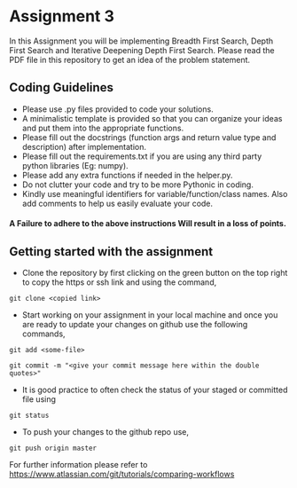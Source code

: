 # Assignment 3
In this Assignment you will be implementing Breadth First Search, Depth First Search and Iterative Deepening Depth First Search.
Please read the PDF file in this repository to get an idea of the problem statement.

## Coding Guidelines
* Please use .py files provided to code your solutions.
* A minimalistic template is provided so that you can organize your ideas and put them into the appropriate functions.
* Please fill out the docstrings (function args and return value type and description) after implementation.
* Please fill out the requirements.txt if you are using any third party python libraries (Eg: numpy).
* Please add any extra functions if needed in the helper.py.
* Do not clutter your code and try to be more Pythonic in coding.
* Kindly use meaningful identifiers for variable/function/class names. Also add comments to help us easily evaluate your code.

#### A Failure to adhere to the above instructions Will result in a loss of points.

## Getting started with the assignment
* Clone the repository by first clicking on the green button on the top right to copy the https or ssh link and using the command,
```
git clone <copied link>
```
* Start working on your assignment in your local machine and once you are ready to update your changes on github use the following commands,
```
git add <some-file>
```
```
git commit -m "<give your commit message here within the double quotes>"
```
* It is good practice to often check the status of your staged or committed file using 
```
git status
```
* To push your changes to the github repo use,
```
git push origin master
```

For further information please refer to https://www.atlassian.com/git/tutorials/comparing-workflows
